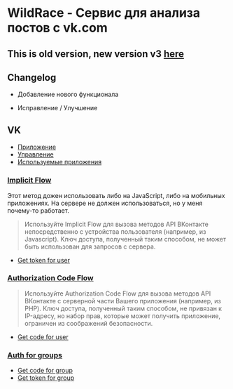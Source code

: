 WildRace - Сервис для анализа постов с vk.com
====================================================

This is old version, new version v3 [here](https://github.com/phpusr/wildrace)
-----------------------------------

## Changelog

+ Добавление нового функционала
* Исправление / Улучшение

## VK

- [Приложение](https://vk.com/app5344865)
- [Управление](https://vk.com/editapp?id=5344865&section=info)
- [Используемые приложения](https://vk.com/settings?act=apps)

### [Implicit Flow](https://vk.com/dev/implicit_flow_user)

Этот метод дожен использовать либо на JavaScript, либо на мобильных приложениях. 
На сервере не должен использоваться, но у меня почему-то работает.

> Используйте Implicit Flow для вызова методов API ВКонтакте непосредственно с устройства 
> пользователя (например, из Javascript). 
> Ключ доступа, полученный таким способом, не может быть использован для запросов с сервера.

- [Get token for user](https://oauth.vk.com/authorize?client_id=5344865&display=page&redirect_uri=https://oauth.vk.com/blank.html&scope=wall,offline&response_type=token&v=5.69&state=123456)

### [Authorization Code Flow](https://vk.com/dev/authcode_flow_user)

> Используйте Authorization Code Flow для вызова методов API ВКонтакте с серверной части 
> Вашего приложения (например, из PHP). 
> Ключ доступа, полученный таким способом, не привязан к IP-адресу, но набор прав, которые может 
> получить приложение, ограничен из соображений безопасности.

- [Get code for user](https://oauth.vk.com/authorize?client_id=5344865&display=page&redirect_uri=https://oauth.vk.com/blank.html&scope=wall,offline&response_type=code&v=5.69&state=123456)

### [Auth for groups](https://vk.com/dev/access_token?f=2.%20%D0%9A%D0%BB%D1%8E%D1%87%20%D0%B4%D0%BE%D1%81%D1%82%D1%83%D0%BF%D0%B0%20%D1%81%D0%BE%D0%BE%D0%B1%D1%89%D0%B5%D1%81%D1%82%D0%B2%D0%B0)
- [Get code for group](https://oauth.vk.com/authorize?client_id=5344865&display=page&redirect_uri=https://oauth.vk.com/blank.html&group_ids=88923650&scope=messages&response_type=code&v=5.69)
- [Get token for group](https://oauth.vk.com/access_token?client_id=5344865&client_secret=*&redirect_uri=https://oauth.vk.com/blank.html&code=*)